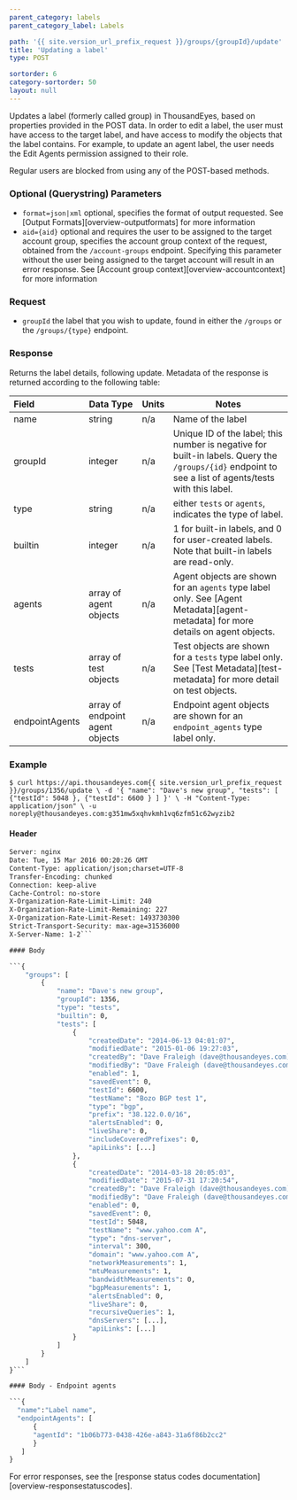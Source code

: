 ```yaml
---
parent_category: labels
parent_category_label: Labels

path: '{{ site.version_url_prefix_request }}/groups/{groupId}/update'
title: 'Updating a label'
type: POST

sortorder: 6
category-sortorder: 50
layout: null
---
```


Updates a label (formerly called group) in ThousandEyes, based on properties provided in the POST data.  In order to edit a label, the user must have access to the target label, and have access to modify the objects that the label contains.  For example, to update an agent label, the user needs the Edit Agents permission assigned to their role.

Regular users are blocked from using any of the POST-based methods.

### Optional (Querystring) Parameters

* `format=json|xml` optional, specifies the format of output requested.  See [Output Formats][overview-outputformats] for more information
* `aid={aid}` optional and requires the user to be assigned to the target account group, specifies the account group context of the request, obtained from the `/account-groups` endpoint.  Specifying this parameter without the user being assigned to the target account will result in an error response. See [Account group context][overview-accountcontext] for more information

### Request

* `groupId` the label that you wish to update, found in either the `/groups` or the `/groups/{type}` endpoint.

### Response

Returns the label details, following update.  Metadata of the response is returned according to the following table:

Field | Data Type | Units | Notes
:------------|-------------|-------------|-------------|
name | string | n/a | Name of the label
groupId | integer | n/a | Unique ID of the label; this number is negative for built-in labels.  Query the `/groups/{id}` endpoint to see a list of agents/tests with this label.
type | string | n/a | either `tests` or `agents`, indicates the type of label.
builtin | integer | n/a | 1 for built-in labels, and 0 for user-created labels.  Note that built-in labels are read-only.
agents | array of agent objects | n/a | Agent objects are shown for an `agents` type label only.  See [Agent Metadata][agent-metadata] for more details on agent objects.
tests | array of test objects | n/a | Test objects are shown for a `tests` type label only.  See [Test Metadata][test-metadata] for more detail on test objects.
endpointAgents | array of endpoint agent objects | n/a | Endpoint agent objects are shown for an `endpoint_agents` type label only.  

### Example

`$ curl https://api.thousandeyes.com{{ site.version_url_prefix_request }}/groups/1356/update \
  -d '{
    "name": "Dave's new group",
    "tests": [
      {"testId": 5048 },
      {"testId": 6600 }
    ]
  }' \
  -H "Content-Type: application/json" \
  -u noreply@thousandeyes.com:g351mw5xqhvkmh1vq6zfm51c62wyzib2`

#### Header

```HTTP/1.1 200 OK
Server: nginx
Date: Tue, 15 Mar 2016 00:20:26 GMT
Content-Type: application/json;charset=UTF-8
Transfer-Encoding: chunked
Connection: keep-alive
Cache-Control: no-store
X-Organization-Rate-Limit-Limit: 240
X-Organization-Rate-Limit-Remaining: 227
X-Organization-Rate-Limit-Reset: 1493730300
Strict-Transport-Security: max-age=31536000
X-Server-Name: 1-2```

#### Body

```{
    "groups": [
        {
            "name": "Dave's new group",
            "groupId": 1356,
            "type": "tests",
            "builtin": 0,
            "tests": [
                {
                    "createdDate": "2014-06-13 04:01:07",
                    "modifiedDate": "2015-01-06 19:27:03",
                    "createdBy": "Dave Fraleigh (dave@thousandeyes.com)",
                    "modifiedBy": "Dave Fraleigh (dave@thousandeyes.com)",
                    "enabled": 1,
                    "savedEvent": 0,
                    "testId": 6600,
                    "testName": "Bozo BGP test 1",
                    "type": "bgp",
                    "prefix": "38.122.0.0/16",
                    "alertsEnabled": 0,
                    "liveShare": 0,
                    "includeCoveredPrefixes": 0,
                    "apiLinks": [...]
                },
                {
                    "createdDate": "2014-03-18 20:05:03",
                    "modifiedDate": "2015-07-31 17:20:54",
                    "createdBy": "Dave Fraleigh (dave@thousandeyes.com)",
                    "modifiedBy": "Dave Fraleigh (dave@thousandeyes.com)",
                    "enabled": 0,
                    "savedEvent": 0,
                    "testId": 5048,
                    "testName": "www.yahoo.com A",
                    "type": "dns-server",
                    "interval": 300,
                    "domain": "www.yahoo.com A",
                    "networkMeasurements": 1,
                    "mtuMeasurements": 1,
                    "bandwidthMeasurements": 0,
                    "bgpMeasurements": 1,
                    "alertsEnabled": 0,
                    "liveShare": 0,
                    "recursiveQueries": 1,
                    "dnsServers": [...],
                    "apiLinks": [...]
                }
            ]
        }
    ]
}```

#### Body - Endpoint agents

```{
  "name":"Label name",
  "endpointAgents": [
      {
      "agentId": "1b06b773-0438-426e-a843-31a6f86b2cc2"
      }
   ]
}
```

For error responses, see the [response status codes documentation][overview-responsestatuscodes].
